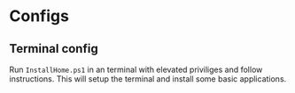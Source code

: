 # Configs
## Terminal config

Run `InstallHome.ps1` in an terminal with elevated priviliges and follow instructions. This will setup the terminal and install some basic applications.